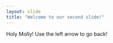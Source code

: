 ```yaml
---
layout: slide
title: "Welcome to our second slide!"
---
```

Holy Molly!
Use the left arrow to go back!
